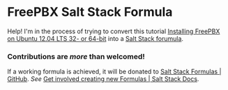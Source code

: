 FreePBX Salt Stack Formula
=========================

Help! I'm in the process of trying to convert this tutorial [Installing FreePBX on Ubuntu 12.04 LTS 32- or 64-bit](http://wiki.freepbx.org/pages/viewpage.action?pageId=1409028) into a [Salt Stack forumula](http://docs.saltstack.com/topics/conventions/formulas.html).

### Contributions are *more* than welcomed!

If a working formula is achieved, it will be donated to [Salt Stack Formulas | GitHub](https://github.com/saltstack-formulas). *See* [Get involved creating new Formulas | Salt Stack Docs](http://docs.saltstack.com/topics/conventions/formulas.html#writing-formulas).
